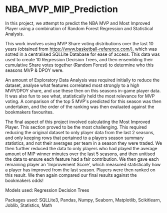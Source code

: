 # NBA_MVP_MIP_Prediction
In this project, we attempt to predict the NBA MVP and Most Improved Player using a combination of Random Forest Regression and Statistical Analysis. 

This work involves using MVP Share voting distributions over the last 10 years (obtained from https://www.basketball-reference.com/), which was sotred in a centralised SQLLite Database for ease of access. This data was used to create 10 Regression Decision Trees, and then ensembling their cumulative Share votes together (Random Forest) to determine who this seasons MVP & DPOY were. 

An amount of Exploratory Data Analysis was required initially to reduce the dataset, analyse what features correlated most strongly to a high MVP/DPOY share, and use these then on this seasons in-game player data. It was also fun to see what, statistically held the most relevance for MVP voting. A comparison of the top 5 MVP's predicted for this season was then undertaken, and the order of the ranking was then evaluated against the bookmakers favourites. 

The final aspect of this project involved calculating the Most Improved Player. This section proved to be the most challenging. This required reducing the original dataset to only player data from the last 2 seasons, and only keeping rows that pertained to a players season summary statistics, and not their averages per team in a season they were traded. We then further reduced the data to only players who had played the average amount of MIP winner minutes over the last 5 seasons, and then unitised the data to ensure each feature had a fair contribution. We then gave each remaining player an 'Improvement Score', which measured statistically how a player has improved from the last season. Players were then ranked on this result. We then again compared our final results against the bookmakers odds!

Models used: Regression Decision Trees

Packages used: SQLLite3, Pandas, Numpy, Seaborn, Matplotlib, Scikitlearn, Joblib, Statistics, Math
